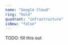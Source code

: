```yaml
---
name: "Google Cloud"
ring: "hold"
quadrant: "infrastructure"
isNew: "false"
---
```


TODO: fill this out
